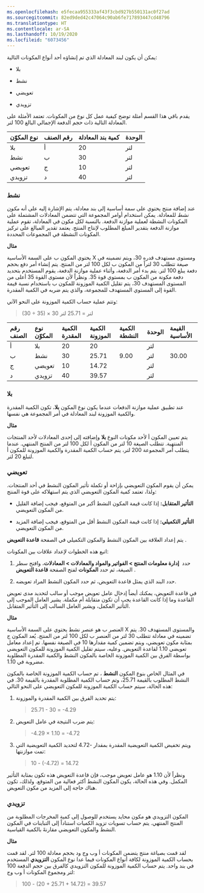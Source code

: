 ```yaml
---
ms.openlocfilehash: e5fecaa955333af43f3cbd927b550131ac0f27ad
ms.sourcegitcommit: 82ed9ded42c47064c90ab6fe717893447cd48796
ms.translationtype: HT
ms.contentlocale: ar-SA
ms.lasthandoff: 10/19/2020
ms.locfileid: "6073456"
---
```


يمكن أن يكون لبند المعادلة الذي تم إنشاؤه أحد أنواع المكونات التالية:

-   بلا

-   نشط

-   تعويضي

-   تزويدي

يقدم باقي هذا القسم أمثلة توضح كيفية عمل كل نوع من المكونات. تعتمد الأمثلة على المعادلة التالية ذات حجم الدفعة الإجمالي البالغ 100 لتر.

| نوع المكوّن  | رقم الصنف  | كمية بند المعادلة  | الوحدة   |
| :--------------- | :----------- | :--------------------- | :----- |
| بلا             | أ            | 20                     | لتر  |
| نشط           | ب            | 30                     | لتر  |
| تعويضي     | ج            | 10                     | لتر  | 
| تزويدي           | د            | 40                     | لتر  |

### <a name="active"></a>نشط

عند إضافة منتج يحتوي على سمة أساسية إلى بند معادلة، يتم الإشارة إليه على أنه *مكون نشط* للمعادلة. يمكن استخدام أوامر المجموعة التي تتضمن المعادلات المشتملة على المكونات النشطة لعملية موازنة الدفعة. بالنسبة لكل مكون في المعادلة، تقوم عملية موازنة الدفعة بتقدير المبلغ المطلوب لإنتاج المنتج. يعتمد تقدير المبالغ على تركيز المكونات النشطة في المجموعات المحددة.

**مثال**

يحتوي المكون ب على السمة الأساسية X ومستوى مستهدف قدره 30، ويتم تضمينه في صيغة تتطلب 30 لتراً من المكون ب لكل 100 لتر من المنتج. يتم إنشاء أمر دفع بحجم دفعة يبلغ 100 لتر. يتم بدء أمر الدفعة، وأثناء عملية موازنة الدفعة، يقوم المستخدم بتحديد دفعة مكونة من المكون ب بمستوي قوة 35. ونظراً لأن مستوى القوة 35 أعلى من المستوى المستهدف 30، يتم تقليل الكمية الموزونة للمكون ب باستخدام نسبة قيمة القوة إلى المستوي المستهدف للمجموعة، والذي يتم ضربه في الكمية المقدرة. 

وتتم عملية حساب الكمية الموزونة على النحو الآتي:

> (30 ÷ 35) × 30 لتر = 25.71 لتر



| **رقم الصنف** | **نوع المكوّن**   | **الكمية المقدرة**  | **الكمية الموزونة** |  **الكمية النشطة**  | **الوحدة**  | **القيمة الأساسية** |
| :-------------- | :---------------------| :-----------------------| :---------------------| :---------------------| :---------| :--------------|
| أ               | بلا                  | 20                      | 20                    |                       | لتر     |                |
| ب               | نشط                | 30                      | 25.71                 |  9.00                 | لتر     | 30.00          |
| ج               | تعويضي          | 10                      | 14.72                 |                       | لتر     |                |
| د               | تزويدي                | 40                      | 39.57                 |                       | لتر     |                |



### <a name="none"></a>بلا

عند تطبيق عملية موازنة الدفعات عندما يكون نوع المكون **بلا**، تكون الكمية المقدرة والكمية الموزونة لبند المعادلة في أمر المجموعة هي نفسها.

**مثال**

يتم تعيين المكون أ لأحد مكونات النوع **بلا** وإضافته إلى إحدى المعادلات لأحد المنتجات المنتهية. تتطلب الصيغة 10 لتر من المكون أ لكل 100 لتر من المنتج المنتهي. عندما يتطلب أمر المجموعة 200 لتر، يتم حساب الكمية المقدرة والكمية الموزونة للمكون أ لتبلغ 20 لتر.

### <a name="compensating"></a>تعويضي

يمكن أن يقوم المكون التعويضي بإزاحة أو تكملة تأثير المكون النشط في أحد المنتجات. ولذا، تعتمد كمية المكون التعويضي الذي يتم استهلاكه على قوة المنتج:

-   **التأثير المتقابل:** إذا كانت قيمة المكون النشط أكبر من المتوقع، فيجب إضافة القليل من المكون التعويضي.

-   **التأثير التكميلي:** إذا كانت قيمة المكون النشط أقل من المتوقع، فيجب إضافة المزيد من المكون التعويضي.

يتم إعداد العلاقة بين المكون النشط والمكون التكميلي في الصفحة **قاعدة التعويض** .

اتبع هذه الخطوات لإعداد علاقات بين المكونات:

1.  حدد  **إدارة معلومات المنتج > الفواتير والمواد والمعادلات > المعادلات**، وافتح سطر الصيغة، ثم حدد **المكونات** لفتح الصفحة **قاعدة التعويض** .

2.  حدد البند الذي يمثل قاعدة التعويض، ثم حدد المكون النشط المراد تعويضه.

في قاعدة التعويض، يمكنك أيضاً إدخال عامل تعويض موجب أو سالب لتحديد مدى تعويض القاعدة وما إذا كانت القاعدة يجب أن تكون متقابلة أم مكملة. يشير العامل الموجب إلى التأثير المكمل، ويشير العامل السالب إلى التأثير المتقابل.

**مثال**

العنصر ب هو عنصر نشط يحتوي على السمة الأساسية X والمستوى المستهدف 30. يتم تضمينه في معادلة تتطلب 30 لتر من العنصر ب لكل 100 لتر من المنتج. يُعد المكون ج بمثابة مكون تعويضي، ويتم تضمين كمية مقدارها 10 في الصيغة نفسها. تم إعداد معامل تعويضي 1.10 لقاعدة التعويض. وعليه، سيتم تقليل الكمية الموزونة للمكون التعويضي بواسطة الفرق بين الكمية الموزونة الخاصة بالمكون النشط والكمية المقدرة المطلوبة مضروبة في 1.10.

في المثال الخاص بنوع المكون **النشط** ، تم حساب الكمية الموزونة الخاصة بالمكون النشط المطلوب بالقيمة 25.71، وتم حساب الكمية المطلوبة المقدرة بالقيمة 30. في هذه الحالة، سيتم حساب الكمية الموزونة للمكون التعويضي على النحو التالي:

1.  يتم تحديد الفرق بين الكمية المقدرة والموزونة:

    > 25.71 - 30 = -4.29

2.  يتم ضرب النتيجة في عامل التعويض:

    > -4.29 × 1.10 = -4.72

3.  ويتم تخفيض الكمية التعويضية المقدرة بمقدار -4.72 لتحديد الكمية التعويضية التي تمت موازنتها:

    > 10 - (-4.72) = 14.72

ونظراً لأن 1.10 هو عامل تعويض موجب، فإن قاعدة التعويض هذه تكون بمثابة التأثير المكمل. وفي هذه الحالة، يكون المكون النشط أكثر فعالية من المتوقع. ولذلك، تكون هناك حاجة إلى المزيد من مكون التعويض.

### <a name="filler"></a>تزويدي

المكون التزويدي هو مكون محايد يستخدم للوصول إلى كمية المخرجات المطلوبة من المنتج المنتهي. يتم حساب تسويات تزويد الكميات استناداً إلى التباينات في المكون النشط والمكون التعويضي مقارنهً بالكمية القياسية.

**مثال**

لقد قمت بصياغة منتج يتضمن المكونات أ وب وج ود بحجم معادلة 100 لتر. لقد قمت بحساب الكمية الموزونة لكافة أنواع المكونات فيما عدا نوع المكون **التزويدي** المستخدم في بند واحد. يتم حساب الكمية الموزونة للمكون التزويدي كالفرق بين حجم الدفعة 100 لتر ومجموع المكونات أ وب وج:

> 100 - (20 + 25.71 + 14.72) = 39.57
